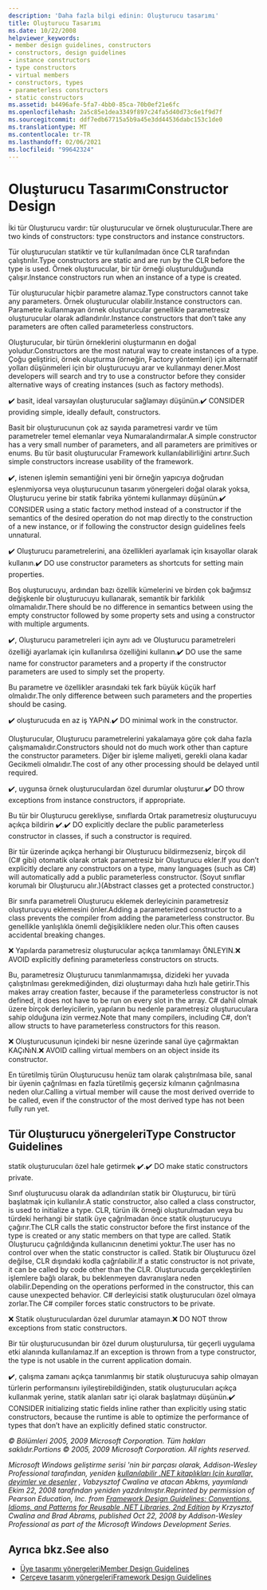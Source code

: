 ```yaml
---
description: 'Daha fazla bilgi edinin: Oluşturucu tasarımı'
title: Oluşturucu Tasarımı
ms.date: 10/22/2008
helpviewer_keywords:
- member design guidelines, constructors
- constructors, design guidelines
- instance constructors
- type constructors
- virtual members
- constructors, types
- parameterless constructors
- static constructors
ms.assetid: b4496afe-5fa7-4bb0-85ca-70b0ef21e6fc
ms.openlocfilehash: 2a5c85e1dea3349f897c24fa5d40d73c6e1f9d7f
ms.sourcegitcommit: ddf7edb67715a5b9a45e3dd44536dabc153c1de0
ms.translationtype: MT
ms.contentlocale: tr-TR
ms.lasthandoff: 02/06/2021
ms.locfileid: "99642324"
---
```

# <a name="constructor-design"></a><span data-ttu-id="f7cb4-103">Oluşturucu Tasarımı</span><span class="sxs-lookup"><span data-stu-id="f7cb4-103">Constructor Design</span></span>

<span data-ttu-id="f7cb4-104">İki tür Oluşturucu vardır: tür oluşturucular ve örnek oluşturucular.</span><span class="sxs-lookup"><span data-stu-id="f7cb4-104">There are two kinds of constructors: type constructors and instance constructors.</span></span>

<span data-ttu-id="f7cb4-105">Tür oluşturucuları statiktir ve tür kullanılmadan önce CLR tarafından çalıştırılır.</span><span class="sxs-lookup"><span data-stu-id="f7cb4-105">Type constructors are static and are run by the CLR before the type is used.</span></span> <span data-ttu-id="f7cb4-106">Örnek oluşturucular, bir tür örneği oluşturulduğunda çalışır.</span><span class="sxs-lookup"><span data-stu-id="f7cb4-106">Instance constructors run when an instance of a type is created.</span></span>

<span data-ttu-id="f7cb4-107">Tür oluşturucular hiçbir parametre alamaz.</span><span class="sxs-lookup"><span data-stu-id="f7cb4-107">Type constructors cannot take any parameters.</span></span> <span data-ttu-id="f7cb4-108">Örnek oluşturucular olabilir.</span><span class="sxs-lookup"><span data-stu-id="f7cb4-108">Instance constructors can.</span></span> <span data-ttu-id="f7cb4-109">Parametre kullanmayan örnek oluşturucular genellikle parametresiz oluşturucular olarak adlandırılır.</span><span class="sxs-lookup"><span data-stu-id="f7cb4-109">Instance constructors that don’t take any parameters are often called parameterless constructors.</span></span>

<span data-ttu-id="f7cb4-110">Oluşturucular, bir türün örneklerini oluşturmanın en doğal yoludur.</span><span class="sxs-lookup"><span data-stu-id="f7cb4-110">Constructors are the most natural way to create instances of a type.</span></span> <span data-ttu-id="f7cb4-111">Çoğu geliştirici, örnek oluşturma (örneğin, Factory yöntemleri) için alternatif yolları düşünmeleri için bir oluşturucuyu arar ve kullanmayı dener.</span><span class="sxs-lookup"><span data-stu-id="f7cb4-111">Most developers will search and try to use a constructor before they consider alternative ways of creating instances (such as factory methods).</span></span>

<span data-ttu-id="f7cb4-112">✔️ basit, ideal varsayılan oluşturucular sağlamayı düşünün.</span><span class="sxs-lookup"><span data-stu-id="f7cb4-112">✔️ CONSIDER providing simple, ideally default, constructors.</span></span>

<span data-ttu-id="f7cb4-113">Basit bir oluşturucunun çok az sayıda parametresi vardır ve tüm parametreler temel elemanlar veya Numaralandırmalar.</span><span class="sxs-lookup"><span data-stu-id="f7cb4-113">A simple constructor has a very small number of parameters, and all parameters are primitives or enums.</span></span> <span data-ttu-id="f7cb4-114">Bu tür basit oluşturucular Framework kullanılabilirliğini artırır.</span><span class="sxs-lookup"><span data-stu-id="f7cb4-114">Such simple constructors increase usability of the framework.</span></span>

<span data-ttu-id="f7cb4-115">✔️, istenen işlemin semantiğini yeni bir örneğin yapıcıya doğrudan eşlenmiyorsa veya oluşturucunun tasarım yönergeleri doğal olarak yoksa, Oluşturucu yerine bir statik fabrika yöntemi kullanmayı düşünün.</span><span class="sxs-lookup"><span data-stu-id="f7cb4-115">✔️ CONSIDER using a static factory method instead of a constructor if the semantics of the desired operation do not map directly to the construction of a new instance, or if following the constructor design guidelines feels unnatural.</span></span>

<span data-ttu-id="f7cb4-116">✔️ Oluşturucu parametrelerini, ana özellikleri ayarlamak için kısayollar olarak kullanın.</span><span class="sxs-lookup"><span data-stu-id="f7cb4-116">✔️ DO use constructor parameters as shortcuts for setting main properties.</span></span>

<span data-ttu-id="f7cb4-117">Boş oluşturucuyu, ardından bazı özellik kümelerini ve birden çok bağımsız değişkenle bir oluşturucuyu kullanarak, semantik bir farklılık olmamalıdır.</span><span class="sxs-lookup"><span data-stu-id="f7cb4-117">There should be no difference in semantics between using the empty constructor followed by some property sets and using a constructor with multiple arguments.</span></span>

<span data-ttu-id="f7cb4-118">✔️, Oluşturucu parametreleri için aynı adı ve Oluşturucu parametreleri özelliği ayarlamak için kullanılırsa özelliğini kullanın.</span><span class="sxs-lookup"><span data-stu-id="f7cb4-118">✔️ DO use the same name for constructor parameters and a property if the constructor parameters are used to simply set the property.</span></span>

<span data-ttu-id="f7cb4-119">Bu parametre ve özellikler arasındaki tek fark büyük küçük harf olmalıdır.</span><span class="sxs-lookup"><span data-stu-id="f7cb4-119">The only difference between such parameters and the properties should be casing.</span></span>

<span data-ttu-id="f7cb4-120">✔️ oluşturucuda en az iş YAPıN.</span><span class="sxs-lookup"><span data-stu-id="f7cb4-120">✔️ DO minimal work in the constructor.</span></span>

<span data-ttu-id="f7cb4-121">Oluşturucular, Oluşturucu parametrelerini yakalamaya göre çok daha fazla çalışmamalıdır.</span><span class="sxs-lookup"><span data-stu-id="f7cb4-121">Constructors should not do much work other than capture the constructor parameters.</span></span> <span data-ttu-id="f7cb4-122">Diğer bir işleme maliyeti, gerekli olana kadar Gecikmeli olmalıdır.</span><span class="sxs-lookup"><span data-stu-id="f7cb4-122">The cost of any other processing should be delayed until required.</span></span>

<span data-ttu-id="f7cb4-123">✔️, uygunsa örnek oluşturuculardan özel durumlar oluşturur.</span><span class="sxs-lookup"><span data-stu-id="f7cb4-123">✔️ DO throw exceptions from instance constructors, if appropriate.</span></span>

<span data-ttu-id="f7cb4-124">Bu tür bir Oluşturucu gerekliyse, sınıflarda Ortak parametresiz oluşturucuyu açıkça bildirin ✔️.</span><span class="sxs-lookup"><span data-stu-id="f7cb4-124">✔️ DO explicitly declare the public parameterless constructor in classes, if such a constructor is required.</span></span>

<span data-ttu-id="f7cb4-125">Bir tür üzerinde açıkça herhangi bir Oluşturucu bildirmezseniz, birçok dil (C# gibi) otomatik olarak ortak parametresiz bir Oluşturucu ekler.</span><span class="sxs-lookup"><span data-stu-id="f7cb4-125">If you don’t explicitly declare any constructors on a type, many languages (such as C#) will automatically add a public parameterless constructor.</span></span> <span data-ttu-id="f7cb4-126">(Soyut sınıflar korumalı bir Oluşturucu alır.)</span><span class="sxs-lookup"><span data-stu-id="f7cb4-126">(Abstract classes get a protected constructor.)</span></span>

<span data-ttu-id="f7cb4-127">Bir sınıfa parametreli Oluşturucu eklemek derleyicinin parametresiz oluşturucuyu eklemesini önler.</span><span class="sxs-lookup"><span data-stu-id="f7cb4-127">Adding a parameterized constructor to a class prevents the compiler from adding the parameterless constructor.</span></span> <span data-ttu-id="f7cb4-128">Bu genellikle yanlışlıkla önemli değişikliklere neden olur.</span><span class="sxs-lookup"><span data-stu-id="f7cb4-128">This often causes accidental breaking changes.</span></span>

<span data-ttu-id="f7cb4-129">❌ Yapılarda parametresiz oluşturucular açıkça tanımlamayı ÖNLEYIN.</span><span class="sxs-lookup"><span data-stu-id="f7cb4-129">❌ AVOID explicitly defining parameterless constructors on structs.</span></span>

<span data-ttu-id="f7cb4-130">Bu, parametresiz Oluşturucu tanımlanmamışsa, dizideki her yuvada çalıştırılması gerekmediğinden, dizi oluşturmayı daha hızlı hale getirir.</span><span class="sxs-lookup"><span data-stu-id="f7cb4-130">This makes array creation faster, because if the parameterless constructor is not defined, it does not have to be run on every slot in the array.</span></span> <span data-ttu-id="f7cb4-131">C# dahil olmak üzere birçok derleyicilerin, yapıların bu nedenle parametresiz oluşturuculara sahip olduğuna izin vermez.</span><span class="sxs-lookup"><span data-stu-id="f7cb4-131">Note that many compilers, including C#, don’t allow structs to have parameterless constructors for this reason.</span></span>

<span data-ttu-id="f7cb4-132">❌ Oluşturucusunun içindeki bir nesne üzerinde sanal üye çağırmaktan KAÇıNıN.</span><span class="sxs-lookup"><span data-stu-id="f7cb4-132">❌ AVOID calling virtual members on an object inside its constructor.</span></span>

<span data-ttu-id="f7cb4-133">En türetilmiş türün Oluşturucusu henüz tam olarak çalıştırılmasa bile, sanal bir üyenin çağrılması en fazla türetilmiş geçersiz kılmanın çağrılmasına neden olur.</span><span class="sxs-lookup"><span data-stu-id="f7cb4-133">Calling a virtual member will cause the most derived override to be called, even if the constructor of the most derived type has not been fully run yet.</span></span>

## <a name="type-constructor-guidelines"></a><span data-ttu-id="f7cb4-134">Tür Oluşturucu yönergeleri</span><span class="sxs-lookup"><span data-stu-id="f7cb4-134">Type Constructor Guidelines</span></span>

<span data-ttu-id="f7cb4-135">statik oluşturucuları özel hale getirmek ✔️.</span><span class="sxs-lookup"><span data-stu-id="f7cb4-135">✔️ DO make static constructors private.</span></span>

<span data-ttu-id="f7cb4-136">Sınıf oluşturucusu olarak da adlandırılan statik bir Oluşturucu, bir türü başlatmak için kullanılır.</span><span class="sxs-lookup"><span data-stu-id="f7cb4-136">A static constructor, also called a class constructor, is used to initialize a type.</span></span> <span data-ttu-id="f7cb4-137">CLR, türün ilk örneği oluşturulmadan veya bu türdeki herhangi bir statik üye çağrılmadan önce statik oluşturucuyu çağırır.</span><span class="sxs-lookup"><span data-stu-id="f7cb4-137">The CLR calls the static constructor before the first instance of the type is created or any static members on that type are called.</span></span> <span data-ttu-id="f7cb4-138">Statik Oluşturucu çağrıldığında kullanıcının denetimi yoktur.</span><span class="sxs-lookup"><span data-stu-id="f7cb4-138">The user has no control over when the static constructor is called.</span></span> <span data-ttu-id="f7cb4-139">Statik bir Oluşturucu özel değilse, CLR dışındaki kodla çağrılabilir.</span><span class="sxs-lookup"><span data-stu-id="f7cb4-139">If a static constructor is not private, it can be called by code other than the CLR.</span></span> <span data-ttu-id="f7cb4-140">Oluşturucuda gerçekleştirilen işlemlere bağlı olarak, bu beklenmeyen davranışlara neden olabilir.</span><span class="sxs-lookup"><span data-stu-id="f7cb4-140">Depending on the operations performed in the constructor, this can cause unexpected behavior.</span></span> <span data-ttu-id="f7cb4-141">C# derleyicisi statik oluşturucuları özel olmaya zorlar.</span><span class="sxs-lookup"><span data-stu-id="f7cb4-141">The C# compiler forces static constructors to be private.</span></span>

<span data-ttu-id="f7cb4-142">❌ Statik oluşturuculardan özel durumlar atamayın.</span><span class="sxs-lookup"><span data-stu-id="f7cb4-142">❌ DO NOT throw exceptions from static constructors.</span></span>

<span data-ttu-id="f7cb4-143">Bir tür oluşturucusundan bir özel durum oluşturulursa, tür geçerli uygulama etki alanında kullanılamaz.</span><span class="sxs-lookup"><span data-stu-id="f7cb4-143">If an exception is thrown from a type constructor, the type is not usable in the current application domain.</span></span>

<span data-ttu-id="f7cb4-144">✔️, çalışma zamanı açıkça tanımlanmış bir statik oluşturucuya sahip olmayan türlerin performansını iyileştirebildiğinden, statik oluşturucuları açıkça kullanmak yerine, statik alanları satır içi olarak başlatmayı düşünün.</span><span class="sxs-lookup"><span data-stu-id="f7cb4-144">✔️ CONSIDER initializing static fields inline rather than explicitly using static constructors, because the runtime is able to optimize the performance of types that don’t have an explicitly defined static constructor.</span></span>

<span data-ttu-id="f7cb4-145">*© Bölümleri 2005, 2009 Microsoft Corporation. Tüm hakları saklıdır.*</span><span class="sxs-lookup"><span data-stu-id="f7cb4-145">*Portions © 2005, 2009 Microsoft Corporation. All rights reserved.*</span></span>

<span data-ttu-id="f7cb4-146">*Microsoft Windows geliştirme serisi 'nin bir parçası olarak, Addison-Wesley Professional tarafından, yeniden [kullanılabilir .NET kitaplıkları Için kurallar, deyimler ve desenler](https://www.informit.com/store/framework-design-guidelines-conventions-idioms-and-9780321545619) , Vabzysztof Cwalina ve atacan Abkms, yayımlandı Ekim 22, 2008 tarafından yeniden yazdırılmıştır.*</span><span class="sxs-lookup"><span data-stu-id="f7cb4-146">*Reprinted by permission of Pearson Education, Inc. from [Framework Design Guidelines: Conventions, Idioms, and Patterns for Reusable .NET Libraries, 2nd Edition](https://www.informit.com/store/framework-design-guidelines-conventions-idioms-and-9780321545619) by Krzysztof Cwalina and Brad Abrams, published Oct 22, 2008 by Addison-Wesley Professional as part of the Microsoft Windows Development Series.*</span></span>

## <a name="see-also"></a><span data-ttu-id="f7cb4-147">Ayrıca bkz.</span><span class="sxs-lookup"><span data-stu-id="f7cb4-147">See also</span></span>

- [<span data-ttu-id="f7cb4-148">Üye tasarımı yönergeleri</span><span class="sxs-lookup"><span data-stu-id="f7cb4-148">Member Design Guidelines</span></span>](member.md)
- [<span data-ttu-id="f7cb4-149">Çerçeve tasarım yönergeleri</span><span class="sxs-lookup"><span data-stu-id="f7cb4-149">Framework Design Guidelines</span></span>](index.md)

